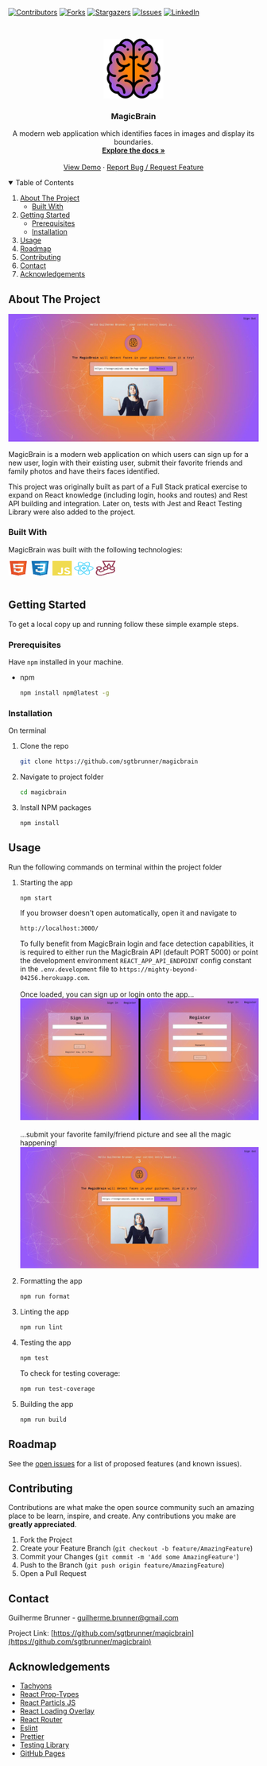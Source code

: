 <!-- PROJECT SHIELDS -->
<!--
*** I'm using markdown "reference style" links for readability.
*** Reference links are enclosed in brackets [ ] instead of parentheses ( ).
*** See the bottom of this document for the declaration of the reference variables
*** for contributors-url, forks-url, etc. This is an optional, concise syntax you may use.
*** https://www.markdownguide.org/basic-syntax/#reference-style-links
-->

[![Contributors][contributors-shield]][contributors-url]
[![Forks][forks-shield]][forks-url]
[![Stargazers][stars-shield]][stars-url]
[![Issues][issues-shield]][issues-url]
[![LinkedIn][linkedin-shield]][linkedin-url]

<!-- PROJECT LOGO -->
<br />
<p align="center">
  <a href="https://github.com/sgtbrunner/magicbrain">
    <img src="src/assets/images/logo.png" alt="Logo" height="120">
  </a>

  <h3 align="center">MagicBrain</h3>

  <p align="center">
    A modern web application which identifies faces in images and display its boundaries.
    <br />
    <a href="https://github.com/sgtbrunner/magicbrain"><strong>Explore the docs »</strong></a>
    <br />
    <br />
    <a href="https://sgtbrunner.github.io/magicbrain/">View Demo</a>
    ·
    <a href="https://github.com/sgtbrunner/magicbrain/issues">Report Bug / Request Feature</a>
  </p>
</p>

<!-- TABLE OF CONTENTS -->
<details open="open">
  <summary>Table of Contents</summary>
  <ol>
    <li>
      <a href="#about-the-project">About The Project</a>
      <ul>
        <li><a href="#built-with">Built With</a></li>
      </ul>
    </li>
    <li>
      <a href="#getting-started">Getting Started</a>
      <ul>
        <li><a href="#prerequisites">Prerequisites</a></li>
        <li><a href="#installation">Installation</a></li>
      </ul>
    </li>
    <li><a href="#usage">Usage</a></li>
    <li><a href="#roadmap">Roadmap</a></li>
    <li><a href="#contributing">Contributing</a></li>
    <li><a href="#contact">Contact</a></li>
    <li><a href="#acknowledgements">Acknowledgements</a></li>
  </ol>
</details>

<!-- ABOUT THE PROJECT -->
## About The Project

[![MagicBrain][product-screenshot]](https://sgtbrunner.github.io/magicbrain/)

MagicBrain is a modern web application on which users can sign up for a new user, login with their existing user, submit their favorite friends and family photos and have theirs faces identified.

This project was originally built as part of a Full Stack pratical exercise to expand on React knowledge (including login, hooks and routes) and Rest API building and integration. Later on, tests with Jest and React Testing Library were also added to the project.

### Built With

  MagicBrain was built with the following technologies:

  <div>
    <img align="center" alt="Brunner-HTML" height="30" width="40" src="https://raw.githubusercontent.com/devicons/devicon/master/icons/html5/html5-original.svg">
    <img align="center" alt="Brunner-CSS" height="30" width="40" src="https://raw.githubusercontent.com/devicons/devicon/master/icons/css3/css3-original.svg">
    <img align="center" alt="Brunner-Js" height="30" width="40" src="https://raw.githubusercontent.com/devicons/devicon/master/icons/javascript/javascript-plain.svg">
    <img align="center" alt="Brunner-React" height="30" width="40" src="https://raw.githubusercontent.com/devicons/devicon/master/icons/react/react-original.svg">
    <img align="center" alt="Brunner-Jest" height="30" width="40" src="https://raw.githubusercontent.com/devicons/devicon/master/icons/jest/jest-plain.svg">
  </div>
  <br />

<!-- GETTING STARTED -->
## Getting Started

To get a local copy up and running follow these simple example steps.

### Prerequisites

Have `npm` installed in your machine.  
* npm
  ```sh
  npm install npm@latest -g
  ```

### Installation
  On terminal

1. Clone the repo
   ```sh
   git clone https://github.com/sgtbrunner/magicbrain
   ```
2. Navigate to project folder
   ```sh
   cd magicbrain
   ```  
3. Install NPM packages
   ```sh
   npm install
   ```

<!-- USAGE EXAMPLES -->
## Usage
  Run the following commands on terminal within the project folder

1. Starting the app
   ```sh
   npm start
   ```
   If you browser doesn't open automatically, open it and navigate to
   ```sh
   http://localhost:3000/
   ```

    To fully benefit from MagicBrain login and face detection capabilities, it is required to either run the MagicBrain API (default PORT 5000) or point the development environment `REACT_APP_API_ENDPOINT` config constant in the `.env.development` file to `https://mighty-beyond-04256.herokuapp.com`.
    <br />
    <br />
    Once loaded, you can sign up or login onto the app...
    ![screenshot1](src/assets/images/screenshot1.jpg)
    <br />
    <br />
    ...submit your favorite family/friend picture and see all the magic happening!
    ![screenshot](src/assets/images/screenshot.jpg)

2. Formatting the app
   ```sh
   npm run format
   ```

3. Linting the app
   ```sh
   npm run lint
   ```

4. Testing the app
   ```sh
   npm test
   ```

   To check for testing coverage:
   ```sh
   npm run test-coverage
   ```

5. Building the app
   ```sh
   npm run build
   ```

<!-- ROADMAP -->
## Roadmap
See the [open issues](https://github.com/sgtbrunner/magicbrain/issues) for a list of proposed features (and known issues).

<!-- CONTRIBUTING -->
## Contributing

Contributions are what make the open source community such an amazing place to be learn, inspire, and create. Any contributions you make are **greatly appreciated**.

1. Fork the Project
2. Create your Feature Branch (`git checkout -b feature/AmazingFeature`)
3. Commit your Changes (`git commit -m 'Add some AmazingFeature'`)
4. Push to the Branch (`git push origin feature/AmazingFeature`)
5. Open a Pull Request


<!-- CONTACT -->
## Contact

Guilherme Brunner - guilherme.brunner@gmail.com

Project Link: [https://github.com/sgtbrunner/magicbrain](https://github.com/sgtbrunner/magicbrain)


<!-- ACKNOWLEDGEMENTS -->
## Acknowledgements
* [Tachyons](https://tachyons.io/docs/)
* [React Prop-Types](https://www.npmjs.com/package/prop-types)
* [React Particls JS](https://www.npmjs.com/package/react-particles-js)
* [React Loading Overlay](https://www.npmjs.com/package/react-loading-overlay)
* [React Router](https://reactrouter.com/web/guides/quick-start)
* [Eslint](https://eslint.org/)
* [Prettier](https://prettier.io/)
* [Testing Library](https://testing-library.com/)
* [GitHub Pages](https://pages.github.com)

<!-- MARKDOWN LINKS & IMAGES -->
<!-- https://www.markdownguide.org/basic-syntax/#reference-style-links -->
[contributors-shield]: https://img.shields.io/github/contributors/sgtbrunner/magicbrain.svg?style=for-the-badge
[contributors-url]: https://github.com/sgtbrunner/magicbrain/graphs/contributors
[forks-shield]: https://img.shields.io/github/forks/sgtbrunner/magicbrain.svg?style=for-the-badge
[forks-url]: https://github.com/sgtbrunner/magicbrain/network/members
[stars-shield]: https://img.shields.io/github/stars/sgtbrunner/magicbrain.svg?style=for-the-badge
[stars-url]: https://github.com/sgtbrunner/magicbrain/stargazers
[issues-shield]: https://img.shields.io/github/issues/sgtbrunner/magicbrain.svg?style=for-the-badge
[issues-url]: https://github.com/sgtbrunner/magicbrain/issues
[linkedin-shield]: https://img.shields.io/badge/-LinkedIn-black.svg?style=for-the-badge&logo=linkedin&colorB=555
[linkedin-url]: https://linkedin.com/in/guilherme-brunner
[product-screenshot]: src/assets/images/screenshot.jpg

